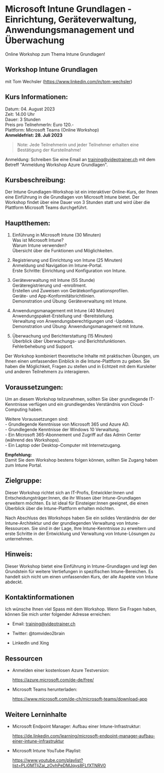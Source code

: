 # Microsoft Intune Grundlagen - Einrichtung, Geräteverwaltung, Anwendungsmanagement und Überwachung
Online Workshop zum Thema Intune Grundlagen!

## Workshop Intune Grundlagen
mit Tom Wechsler (https://www.linkedin.com/in/tom-wechsler)


## Kurs Informationen:
Datum: 04. August 2023  
Zeit: 14.00 Uhr  
Dauer: 3 Stunden  
Preis pro TeilnehmerIn: Euro 120.-  
Plattform: Microsoft Teams (Online Workshop)  
**Anmeldefrist: 28. Juli 2023**  

> Note: Jede Teilnehmerin und jeder Teilnehmer erhalten eine Bestätigung der Kursteilnahme!

Anmeldung: Schreiben Sie eine Email an training@videotrainer.ch mit dem Betreff "Anmeldung Workshop Azure Grundlagen".  

## Kursbeschreibung:
Der Intune Grundlagen-Workshop ist ein interaktiver Online-Kurs, der Ihnen eine Einführung in die Grundlagen von Microsoft Intune bietet. 
Der Workshop findet über eine Dauer von 3 Stunden statt und wird über die Plattform Microsoft Teams durchgeführt.

## Hauptthemen:
1. Einführung in Microsoft Intune (30 Minuten)  
    Was ist Microsoft Intune?  
    Warum Intune verwenden?  
    Übersicht über die Funktionen und Möglichkeiten.  

2. Registrierung und Einrichtung von Intune (25 Minuten)  
    Anmeldung und Navigation im Intune-Portal.  
    Erste Schritte: Einrichtung und Konfiguration von Intune.  

3. Geräteverwaltung mit Intune (55 Stunde)  
    Geräteregistrierung und -enrollment.  
    Erstellen und Zuweisen von Gerätekonfigurationsprofilen.  
    Geräte- und App-Konformitätsrichtlinien.  
    Demonstration und Übung: Geräteverwaltung mit Intune.  

4. Anwendungsmanagement mit Intune (40 Minuten)  
    Anwendungspaket-Erstellung und -Bereitstellung.  
    Verwaltung von Anwendungsberechtigungen und -Updates.  
    Demonstration und Übung: Anwendungsmanagement mit Intune.  

5. Überwachung und Berichterstattung (15 Minuten)  
    Überblick über Überwachungs- und Berichtsfunktionen.  
    Fehlerbehebung und Support.  

Der Workshop kombiniert theoretische Inhalte mit praktischen Übungen, um Ihnen einen umfassenden Einblick in die Intune-Plattform zu geben. Sie haben die Möglichkeit, Fragen zu stellen und in Echtzeit mit dem Kursleiter und anderen Teilnehmern zu interagieren.

## Voraussetzungen:
Um an diesem Workshop teilzunehmen, sollten Sie über grundlegende IT-Kenntnisse verfügen und ein grundlegendes Verständnis von Cloud-Computing haben. 

Weitere Voraussetzungen sind:  
    - Grundlegende Kenntnisse von Microsoft 365 und Azure AD.  
    - Grundlegende Kenntnisse der Windows 10 Verwaltung.  
    - Ein Microsoft 365-Abonnement und Zugriff auf das Admin Center (während des Workshops).  
    - Ein Laptop oder Desktop-Computer mit Internetzugang.  

**Empfehlung:**  
Damit Sie dem Workshop bestens folgen können, sollten Sie Zugang haben zum Intune Portal.

## Zielgruppe:
Dieser Workshop richtet sich an IT-Profis, Entwickler:Innen und Entscheidungsträger:Innen, die ihr Wissen über Intune-Grundlagen erweitern möchten. Es ist ideal für Einsteiger:Innen geeignet, die einen Überblick über die Intune-Plattform erhalten möchten.

Nach Abschluss des Workshops haben Sie ein solides Verständnis der der Intune-Architektur und der grundlegenden Verwaltung von Intune-Ressourcen. Sie sind in der Lage, Ihre Intune-Kenntnisse zu erweitern und erste Schritte in der Entwicklung und Verwaltung von Intune-Lösungen zu unternehmen.

## Hinweis:
Dieser Workshop bietet eine Einführung in Intune-Grundlagen und legt den Grundstein für weitere Vertiefungen in spezifischen Intune-Bereichen. Es handelt sich nicht um einen umfassenden Kurs, der alle Aspekte von Intune abdeckt.

## Kontaktinformationen
Ich wünsche Ihnen viel Spass mit dem Workshop. Wenn Sie Fragen haben, können Sie mich unter folgender Adresse erreichen:

- Email: training@videotrainer.ch

- Twitter: @tomvideo2brain

- LinkedIn und Xing


## Ressourcen
- Anmelden einer kostenlosen Azure Testversion:

  https://azure.microsoft.com/de-de/free/

- Microsoft Teams herunterladen:

  https://www.microsoft.com/de-ch/microsoft-teams/download-app

## Weitere Lerninhalte
- Microsoft Endpoint Manager: Aufbau einer Intune-Infrastruktur:

  https://de.linkedin.com/learning/microsoft-endpoint-manager-aufbau-einer-intune-infrastruktur

- Microsoft Intune YouTube Playlist:
  
  https://www.youtube.com/playlist?list=PLi0MTIjZai_zOvhPeDMJqys8FLfXTNRV0
